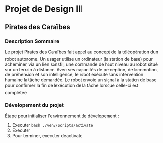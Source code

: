 # Projet de Design III 
## Pirates des Caraïbes
### Description Sommaire
Le projet Pirates des Caraïbes fait appel au concept de la téléopération dun robot autonome.  Un usager utilise un ordinateur (la station de base) pour acheminer, via un lien sansfil, une commande de haut niveau au robot situé sur un terrain à distance. Avec ses capacités de perception, de locomotion, de préhension et son intelligence, le robot exécute sans intervention humaine la tâche demandée. Le robot envoie un signal à la station de base pour confirmer la fin de lexécution de la tâche lorsque celle-ci est complétée.

### Dévelopement du projet

Étape pour initialiser l'environnement de dévelopement :

1.	Executer
		```bash ./venv/Scripts/activate ```
2.	Executer 
3.	Pour terminer, executer deactivate

